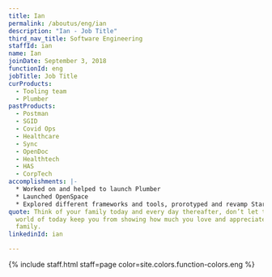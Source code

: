 ```yaml
---
title: Ian
permalink: /aboutus/eng/ian
description: "Ian - Job Title"
third_nav_title: Software Engineering
staffId: ian
name: Ian
joinDate: September 3, 2018
functionId: eng
jobTitle: Job Title
curProducts:
  - Tooling team
  - Plumber
pastProducts:
  - Postman
  - SGID
  - Covid Ops
  - Healthcare
  - Sync
  - OpenDoc
  - Healthtech
  - HAS
  - CorpTech
accomplishments: |-
  * Worked on and helped to launch Plumber
  * Launched OpenSpace
  * Explored different frameworks and tools, prorotyped and revamp Starter Kit
quote: Think of your family today and every day thereafter, don’t let the busy
  world of today keep you from showing how much you love and appreciate your
  family.
linkedinId: ian

---
```


{% include staff.html staff=page color=site.colors.function-colors.eng %}
